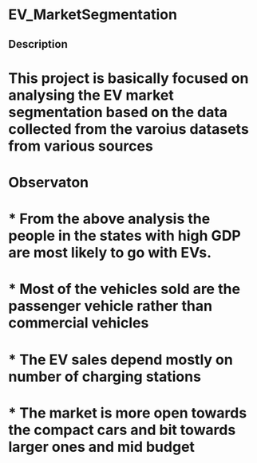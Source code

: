 # EV_MarketSegmentation
## Description
# This project is basically focused on analysing the EV market segmentation based on the data collected from the varoius datasets from various sources
# Observaton
# * From the above analysis the people in the states with high GDP are most likely to go with EVs.
# * Most of the vehicles sold are the passenger vehicle rather than commercial vehicles
# * The EV sales depend mostly on number of charging stations
# * The market is more open towards the compact cars and bit towards larger ones and mid budget
